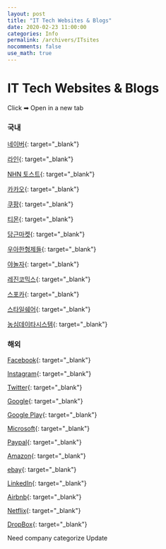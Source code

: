 ```yaml
---
layout: post
title: "IT Tech Websites & Blogs"
date: 2020-02-23 11:00:00
categories: Info
permalink: /archivers/ITsites
nocomments: false
use_math: true
---
```


# IT Tech Websites & Blogs

Click ➡ Open in a new tab

### 국내

[네이버](https://d2.naver.com/home){: target="\_blank"}

[라인](https://engineering.linecorp.com/ko/blog/){: target="\_blank"}

[NHN 토스트](https://meetup.toast.com/){: target="\_blank"}

[카카오](https://tech.kakao.com/){: target="\_blank"}

[쿠팡](https://medium.com/coupang-tech){: target="\_blank"}

[티몬](https://tmondev.blog.me/){: target="\_blank"}

[당근마켓](https://medium.com/daangn){: target="\_blank"}

[우아한형제들](https://woowabros.github.io/){: target="\_blank"}

[야놀자](https://yanolja.github.io/){: target="\_blank"}

[레진코믹스](https://tech.lezhin.com/){: target="\_blank"}

[스포카](https://spoqa.github.io/){: target="\_blank"}

[스타일쉐어](https://medium.com/styleshare){: target="\_blank"}

[농심데이타시스템](https://tech.cloud.nongshim.co.kr/techblog/){: target="\_blank"}

### 해외

[Facebook](https://engineering.fb.com/){: target="\_blank"}

[Instagram](https://engineering.instagram.com/){: target="\_blank"}

[Twitter](https://blog.twitter.com/engineering/en_us.html){: target="\_blank"}

[Google](https://developers.googleblog.com/){: target="\_blank"}

[Google Play](https://medium.com/googleplaydev){: target="\_blank"}

[Microsoft](https://techcommunity.microsoft.com/t5/custom/page/page-id/Blogs){: target="\_blank"}

[Paypal](https://www.paypal-engineering.com/){: target="\_blank"}

[Amazon](https://developer.amazon.com/blogs){: target="\_blank"}

[ebay](https://www.ebayinc.com/stories/blogs/tech/){: target="\_blank"}

[LinkedIn](https://engineering.linkedin.com/blog){: target="\_blank"}

[Airbnb](https://medium.com/airbnb-engineering){: target="\_blank"}

[Netflix](https://medium.com/netflix-techblog){: target="\_blank"}

[DropBox](https://blogs.dropbox.com/tech/){: target="\_blank"}

Need company categorize Update

<!-- ![tempfirst](/assets/posts/2020-02-21-cmdcolor/tempfirst.png) -->
